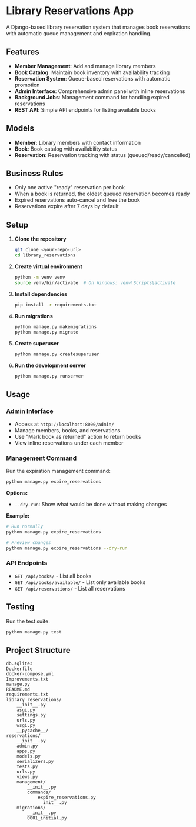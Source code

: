 # Library Reservations App

A Django-based library reservation system that manages book reservations with automatic queue management and expiration handling.

## Features

- **Member Management**: Add and manage library members
- **Book Catalog**: Maintain book inventory with availability tracking
- **Reservation System**: Queue-based reservations with automatic promotion
- **Admin Interface**: Comprehensive admin panel with inline reservations
- **Background Jobs**: Management command for handling expired reservations
- **REST API**: Simple API endpoints for listing available books

## Models

- **Member**: Library members with contact information
- **Book**: Book catalog with availability status
- **Reservation**: Reservation tracking with status (queued/ready/cancelled)

## Business Rules

- Only one active "ready" reservation per book
- When a book is returned, the oldest queued reservation becomes ready
- Expired reservations auto-cancel and free the book
- Reservations expire after 7 days by default

## Setup

1. **Clone the repository**
   ```bash
   git clone <your-repo-url>
   cd library_reservations
   ```

2. **Create virtual environment**
   ```bash
   python -m venv venv
   source venv/bin/activate  # On Windows: venv\Scripts\activate
   ```

3. **Install dependencies**
   ```bash
   pip install -r requirements.txt
   ```

4. **Run migrations**
   ```bash
   python manage.py makemigrations
   python manage.py migrate
   ```

5. **Create superuser**
   ```bash
   python manage.py createsuperuser
   ```

6. **Run the development server**
   ```bash
   python manage.py runserver
   ```

## Usage

### Admin Interface
- Access at `http://localhost:8000/admin/`
- Manage members, books, and reservations
- Use "Mark book as returned" action to return books
- View inline reservations under each member

### Management Command
Run the expiration management command:
```bash
python manage.py expire_reservations
```

**Options:**
- `--dry-run`: Show what would be done without making changes

**Example:**
```bash
# Run normally
python manage.py expire_reservations

# Preview changes
python manage.py expire_reservations --dry-run
```

### API Endpoints
- `GET /api/books/` - List all books
- `GET /api/books/available/` - List only available books
- `GET /api/reservations/` - List all reservations

## Testing

Run the test suite:
```bash
python manage.py test
```

## Project Structure

```
db.sqlite3
Dockerfile
docker-compose.yml
Improvements.txt
manage.py
README.md
requirements.txt
library_reservations/
    __init__.py
    asgi.py
    settings.py
    urls.py
    wsgi.py
    __pycache__/
reservations/
    __init__.py
    admin.py
    apps.py
    models.py
    serializers.py
    tests.py
    urls.py
    views.py
    management/
        __init__.py
        commands/
            expire_reservations.py
            __init__.py
    migrations/
        __init__.py
        0001_initial.py
```
